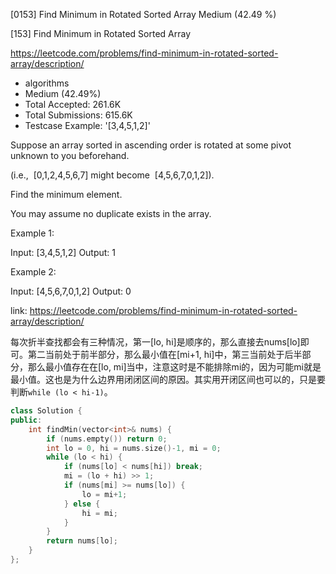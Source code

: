 [0153] Find Minimum in Rotated Sorted Array                         Medium (42.49 %)

<!--front-->	
[153] Find Minimum in Rotated Sorted Array  

https://leetcode.com/problems/find-minimum-in-rotated-sorted-array/description/

* algorithms
* Medium (42.49%)
* Total Accepted:    261.6K
* Total Submissions: 615.6K
* Testcase Example:  '[3,4,5,1,2]'

Suppose an array sorted in ascending order is rotated at some pivot unknown to you beforehand.

(i.e.,  [0,1,2,4,5,6,7] might become  [4,5,6,7,0,1,2]).

Find the minimum element.

You may assume no duplicate exists in the array.

Example 1:


Input: [3,4,5,1,2] 
Output: 1


Example 2:


Input: [4,5,6,7,0,1,2]
Output: 0







<!--back-->

link: https://leetcode.com/problems/find-minimum-in-rotated-sorted-array/description/

每次折半查找都会有三种情况，第一[lo, hi]是顺序的，那么直接去nums[lo]即可。第二当前处于前半部分，那么最小值在[mi+1, hi]中，第三当前处于后半部分，那么最小值存在在[lo, mi]当中，注意这时是不能排除mi的，因为可能mi就是最小值。这也是为什么边界用闭闭区间的原因。其实用开闭区间也可以的，只是要判断`while (lo < hi-1)`。

```cpp
class Solution {
public:
    int findMin(vector<int>& nums) {
        if (nums.empty()) return 0;
        int lo = 0, hi = nums.size()-1, mi = 0;
        while (lo < hi) {
            if (nums[lo] < nums[hi]) break;
            mi = (lo + hi) >> 1;
            if (nums[mi] >= nums[lo]) {
                lo = mi+1;
            } else {
                hi = mi;
            }
        }
        return nums[lo];
    }
};
```


